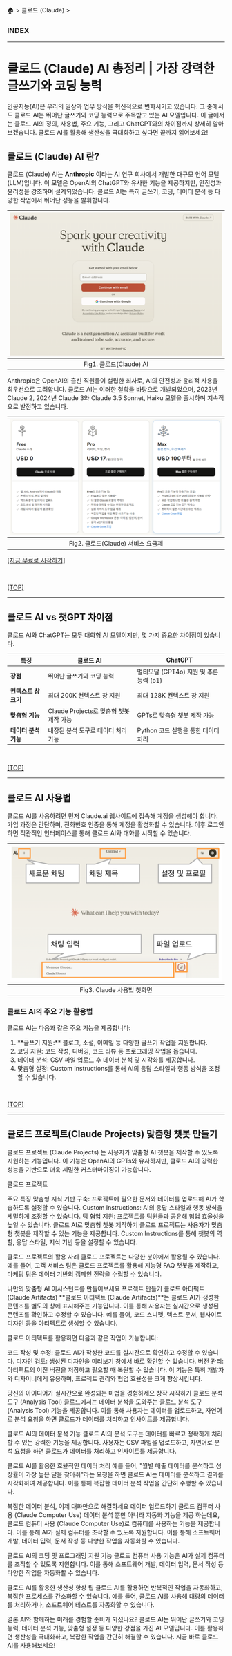 🏠 > 클로드 (Claude) >
<!-- https://www.magicaiprompts.com/docs/claude/ -->

### INDEX

---
# 클로드 (Claude) AI 총정리 | 가장 강력한 글쓰기와 코딩 능력
인공지능(AI)은 우리의 일상과 업무 방식을 혁신적으로 변화시키고 있습니다. 그 중에서도 클로드 AI는 뛰어난 글쓰기와 코딩 능력으로 주목받고 있는 AI 모델입니다. 이 글에서는 클로드 AI의 정의, 사용법, 주요 기능, 그리고 ChatGPT와의 차이점까지 상세히 알아보겠습니다. 클로드 AI를 활용해 생산성을 극대화하고 싶다면 끝까지 읽어보세요!

## 클로드 (Claude) AI 란?
클로드 (Claude) AI는 **Anthropic** 이라는 AI 연구 회사에서 개발한 대규모 언어 모델(LLM)입니다. 이 모델은 OpenAI의 ChatGPT와 유사한 기능을 제공하지만, 안전성과 윤리성을 강조하며 설계되었습니다. 클로드 AI는 특히 글쓰기, 코딩, 데이터 분석 등 다양한 작업에서 뛰어난 성능을 발휘합니다.

| ![그림1](./images/0101_claude-ai-page.png) |
|:---:|
| Fig1. 클로드(Claude) AI |

Anthropic은 OpenAI의 출신 직원들이 설립한 회사로, AI의 안전성과 윤리적 사용을 최우선으로 고려합니다. 클로드 AI는 이러한 철학을 바탕으로 개발되었으며, 2023년 Claude 2, 2024년 Claude 3와 Claude 3.5 Sonnet, Haiku 모델을 출시하며 지속적으로 발전하고 있습니다.

| ![그림2](./images/0102_claude-ai-fee.png) |
|:---:|
| Fig2. 클로드(Claude) 서비스 요금제 |

[[지금 무료로 시작하기]](https://claude.ai/onboarding)

<br/>

[[TOP]](#index)

---
## 클로드 AI vs 챗GPT 차이점
클로드 AI와 ChatGPT는 모두 대화형 AI 모델이지만, 몇 가지 중요한 차이점이 있습니다.

<table>
    <thead>
        <tr>
            <th><strong>특징</strong></th>
            <th><strong>클로드 AI</strong></th>
            <th><strong>ChatGPT</strong></th>
        </tr>
    </thead>
    <tbody>
        <tr>
            <td><strong>장점</strong></td>
            <td>뛰어난 글쓰기와 코딩 능력</td>
            <td>멀티모달 (GPT4o) 지원 및 추론 능력 (o1)</td>
        </tr>
        <tr>
            <td><strong>컨텍스트 창 크기</strong></td>
            <td>최대 200K 컨텍스트 창 지원</td>
            <td>최대 128K 컨텍스트 창 지원</td>
        </tr>
        <tr>
            <td><strong>맞춤형 기능</strong></td>
            <td>Claude Projects로 맞춤형 챗봇 제작 가능</td>
            <td>GPTs로 맞춤형 챗봇 제작 가능</td>
        </tr>
        <tr>
            <td><strong>데이터 분석 기능</strong></td>
            <td>내장된 분석 도구로 데이터 처리 가능</td>
            <td>Python 코드 실행을 통한 데이터 처리</td>
        </tr>
    </tbody>
</table>

<br/>

[[TOP]](#index)

---
## 클로드 AI 사용법

클로드 AI를 사용하려면 먼저 Claude.ai 웹사이트에 접속해 계정을 생성해야 합니다. 가입 과정은 간단하며, 전화번호 인증을 통해 계정을 활성화할 수 있습니다. 이후 로그인하면 직관적인 인터페이스를 통해 클로드 AI와 대화를 시작할 수 있습니다.

| ![그림3](./images/0103_claude-first-chat-screen-layout-explanation.png) |
|:---:|
| Fig3. Claude 사용법 첫화면 |

### 클로드 AI의 주요 기능 활용법
클로드 AI는 다음과 같은 주요 기능을 제공합니다:

<ol>
  <li> **글쓰기 지원:** 블로그, 소설, 이메일 등 다양한 글쓰기 작업을 지원합니다.
  <li>코딩 지원: 코드 작성, 디버깅, 코드 리뷰 등 프로그래밍 작업을 돕습니다.
  <li>데이터 분석: CSV 파일 업로드 후 데이터 분석 및 시각화를 제공합니다.
  <li>맞춤형 설정: Custom Instructions를 통해 AI의 응답 스타일과 행동 방식을 조정할 수 있습니다.
</ol>

<br/>

[[TOP]](#index)

---
## 클로드 프로젝트(Claude Projects) 맞춤형 챗봇 만들기
클로드 프로젝트 (Claude Projects) 는 사용자가 맞춤형 AI 챗봇을 제작할 수 있도록 지원하는 기능입니다. 이 기능은 OpenAI의 GPTs와 유사하지만, 클로드 AI의 강력한 성능을 기반으로 더욱 세밀한 커스터마이징이 가능합니다.

클로드 프로젝트

주요 특징
맞춤형 지식 기반 구축: 프로젝트에 필요한 문서와 데이터를 업로드해 AI가 학습하도록 설정할 수 있습니다.
Custom Instructions: AI의 응답 스타일과 행동 방식을 세밀하게 조정할 수 있습니다.
팀 협업 지원: 프로젝트를 팀원들과 공유해 협업 효율성을 높일 수 있습니다.
클로드 AI로 맞춤형 챗봇 제작하기
클로드 프로젝트는 사용자가 맞춤형 챗봇을 제작할 수 있는 기능을 제공합니다. Custom Instructions를 통해 챗봇의 역할, 응답 스타일, 지식 기반 등을 설정할 수 있습니다.

클로드 프로젝트의 활용 사례
클로드 프로젝트는 다양한 분야에서 활용될 수 있습니다. 예를 들어, 고객 서비스 팀은 클로드 프로젝트를 활용해 지능형 FAQ 챗봇을 제작하고, 마케팅 팀은 데이터 기반의 캠페인 전략을 수립할 수 있습니다.

나만의 맞춤형 AI 어시스턴트를 만들어보세요
프로젝트 만들기
클로드 아티팩트 (Claude Artifacts)
**클로드 아티팩트 (Claude Artifacts)**는 클로드 AI가 생성한 콘텐츠를 별도의 창에 표시해주는 기능입니다. 이를 통해 사용자는 실시간으로 생성된 콘텐츠를 확인하고 수정할 수 있습니다. 예를 들어, 코드 스니펫, 텍스트 문서, 웹사이트 디자인 등을 아티펙트로 생성할 수 있습니다.

클로드 아티펙트를 활용하면 다음과 같은 작업이 가능합니다:

코드 작성 및 수정: 클로드 AI가 작성한 코드를 실시간으로 확인하고 수정할 수 있습니다.
디자인 검토: 생성된 디자인을 미리보기 창에서 바로 확인할 수 있습니다.
버전 관리: 아티펙트의 이전 버전을 저장하고 필요할 때 복원할 수 있습니다.
이 기능은 특히 개발자와 디자이너에게 유용하며, 프로젝트 관리와 협업 효율성을 크게 향상시킵니다.

당신의 아이디어가 실시간으로 완성되는 마법을 경험하세요
창작 시작하기
클로드 분석 도구 (Analysis Tool)
클로드에서는 데이터 분석을 도와주는 클로드 분석 도구 (Analysis Tool) 기능을 제공합니다. 이를 통해 사용자는 데이터를 업로드하고, 자연어로 분석 요청을 하면 클로드가 데이터를 처리하고 인사이트를 제공합니다.

클로드 AI의 데이터 분석 기능
클로드 AI의 분석 도구는 데이터를 빠르고 정확하게 처리할 수 있는 강력한 기능을 제공합니다. 사용자는 CSV 파일을 업로드하고, 자연어로 분석 요청을 하면 클로드가 데이터를 처리하고 인사이트를 제공합니다.

클로드 AI를 활용한 효율적인 데이터 처리
예를 들어, "월별 매출 데이터를 분석하고 성장률이 가장 높은 달을 찾아줘"라는 요청을 하면 클로드 AI는 데이터를 분석하고 결과를 시각화하여 제공합니다. 이를 통해 복잡한 데이터 분석 작업을 간단히 수행할 수 있습니다.

복잡한 데이터 분석, 이제 대화만으로 해결하세요
데이터 업로드하기
클로드 컴퓨터 사용 (Claude Computer Use)
데이터 분석 뿐만 아니라 자동화 기능을 제공 하는데요, 클로드 컴퓨터 사용 (Claude Computer Use)로 컴퓨터를 사용하는 기능을 제공합니다. 이를 통해 AI가 실제 컴퓨터를 조작할 수 있도록 지원합니다. 이를 통해 소프트웨어 개발, 데이터 입력, 문서 작성 등 다양한 작업을 자동화할 수 있습니다.

클로드 AI의 코딩 및 프로그래밍 지원 기능
클로드 컴퓨터 사용 기능은 AI가 실제 컴퓨터를 조작할 수 있도록 지원합니다. 이를 통해 소프트웨어 개발, 데이터 입력, 문서 작성 등 다양한 작업을 자동화할 수 있습니다.

클로드 AI를 활용한 생산성 향상 팁
클로드 AI를 활용하면 반복적인 작업을 자동화하고, 복잡한 프로세스를 간소화할 수 있습니다. 예를 들어, 클로드 AI를 사용해 대량의 데이터를 처리하거나, 소프트웨어 테스트를 자동화할 수 있습니다.

결론
AI와 함께하는 미래를 경험할 준비가 되셨나요? 클로드 AI는 뛰어난 글쓰기와 코딩 능력, 데이터 분석 기능, 맞춤형 설정 등 다양한 강점을 가진 AI 모델입니다. 이를 활용하면 생산성을 극대화하고, 복잡한 작업을 간단히 해결할 수 있습니다. 지금 바로 클로드 AI를 사용해보세요!

